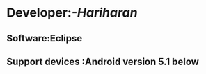<h1>Developer:<em>-Hariharan</em></h1>
<h2>Software:Eclipse</h2>
<h2>Support devices :Android version 5.1 below</h2>
